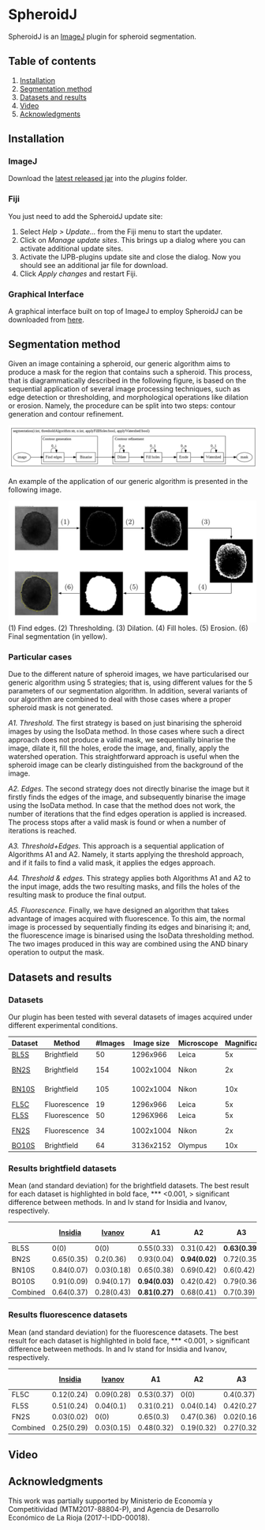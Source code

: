# SpheroidJ

SpheroidJ is an [ImageJ](http://imagej.net/Welcome) plugin for spheroid segmentation. 

## Table of contents

1. [Installation](#installation)
2. [Segmentation method](#segmentation-method)
3. [Datasets and results](#datasets-and-results)
4. [Video](#video)
5. [Acknowledgments](#Acknowledgments)

## Installation

### ImageJ

Download the [latest released jar](https://github.com/joheras/SpheroidJ/releases) into the _plugins_ folder.

### Fiji

You just need to add the SpheroidJ update site:

1. Select _Help > Update..._ from the Fiji menu to start the updater.
2. Click on _Manage update sites_. This brings up a dialog where you can activate additional update sites.
3. Activate the IJPB-plugins update site and close the dialog. Now you should see an additional jar file for download.
4. Click _Apply changes_ and restart Fiji.

### Graphical Interface

A graphical interface built on top of ImageJ to employ SpheroidJ can be downloaded from [here](https://github.com/Wioland/Esferoides-master/).

## Segmentation method

Given an image containing a spheroid, our generic algorithm aims to produce a mask for the region that contains such a spheroid. This process, that is diagrammatically described in the following figure, is based on the sequential application of several image processing techniques, such as edge detection or thresholding, and morphological operations like dilation or erosion. Namely, the procedure can be split into two steps: contour generation and contour refinement.

![Method](general2.png)


An example of the application of our generic algorithm is presented in the following image.

![Method](example.png)
(1) Find edges. (2) Thresholding. (3) Dilation. (4) Fill holes. (5) Erosion. (6) Final segmentation (in yellow).

### Particular cases

Due to the different nature of spheroid images, we have particularised our generic algorithm using 5 strategies; that is, using different values for the 5 parameters of our segmentation algorithm. In addition, several variants of our algorithm are combined to deal with those cases where a proper spheroid mask is not generated.

*A1. Threshold.* The first strategy is based on just binarising the spheroid images by using the IsoData method. In those cases where such a direct approach does not produce a valid mask, we sequentially binarise the image, dilate it, fill the holes, erode the image, and, finally, apply the watershed operation. This straightforward approach is useful when the spheroid image can be clearly distinguished from the background of the image.  

*A2. Edges.* The second strategy does not directly binarise the image but it firstly finds the edges of the image, and subsequently binarise the image using the IsoData method. In case that the method does not work, the number of iterations that the find edges operation is applied is increased. The process stops after a valid mask is found or when a number of iterations is reached.  

*A3. Threshold+Edges.* This approach is a sequential application of Algorithms A1 and A2. Namely, it starts applying the threshold approach, and if it fails to find a valid mask, it applies the edges approach. 

*A4. Threshold \& edges.* This strategy applies both Algorithms A1 and A2 to the input image, adds the two resulting masks, and fills the holes of the resulting mask to produce the final output.  

*A5. Fluorescence.* Finally, we have designed an algorithm that takes advantage of images acquired with fluorescence. To this aim, the normal image is processed by sequentially finding its edges and binarising it; and, the fluorescence image is binarised using the IsoData thresholding method. The two images produced in this way are combined using the AND binary operation to output the mask. 


## Datasets and results

### Datasets

Our plugin has been tested with several datasets of images acquired under different experimental conditions. 

| Dataset | Method | #Images  |  Image size | Microscope | Magnification | Format | Type | Culture |
|--------|--------|--------|--------|--------|--------|--------|--------|--------|
| [BL5S](https://github.com/joheras/SpheroidJ/releases/download/Datasets/BL5S.zip) | Brightfield | 50 | 1296x966 | Leica | 5x | TIFF | RGB | Suspension | 
| [BN2S](https://github.com/joheras/SpheroidJ/releases/download/Datasets/BN2S.zip) | Brightfield | 154 | 1002x1004 | Nikon | 2x | ND2 | Gray 16bits | Suspension | 
| [BN10S](https://github.com/joheras/SpheroidJ/releases/download/Datasets/BN10S.zip) | Brightfield | 105 | 1002x1004 | Nikon | 10x | ND2 | Gray 16bits | Suspension | 
| [FL5C](https://github.com/joheras/SpheroidJ/releases/download/Datasets/FL5C.zip) | Fluorescence | 19 | 1296x966  | Leica | 5x | TIFF | RGB | Collagen | 
| [FL5S](https://github.com/joheras/SpheroidJ/releases/download/Datasets/FL5S.zip) | Fluorescence | 50 | 1296X966 | Leica | 5x | TIFF | RGB | Suspension | 
| [FN2S](https://github.com/joheras/SpheroidJ/releases/download/Datasets/FN2S.zip) | Fluorescence | 34 | 1002x1004 | Nikon | 2x | ND2 | Gray 16bits | Suspension  |
| [BO10S](http://imagej.1557.x6.nabble.com/A-macro-for-automated-spheroid-size-analysis-td5009205.html) | Brightfield | 64 | 3136x2152 | Olympus | 10x | JPG | RGB | Suspension |

### Results brightfield datasets

Mean (and standard deviation) for the brightfield datasets. The best result for each dataset is highlighted in bold face, *** <0.001, > significant difference between methods. In and Iv stand for Insidia and Ivanov, respectively.

|| [Insidia](https://doi.org/10.1002/biot.201700140) | [Ivanov](http://dx.doi.org/10.1371/journal.pone.0103817) | A1 | A2 | A3 | A4 | Friedman Test | Dunn test | 
|---------| --------- | --------- | --------- | --------- | --------- | --------- | --------- | --------- |
| BL5S | 0(0) | 0(0) | 0.55(0.33) | 0.31(0.42) |  **0.63(0.39)** | 0(0) | 154.756*** | A3>A1>A2,A4,In,Iv | 
| BN2S | 0.65(0.35) | 0.2(0.36) | 0.93(0.04) | **0.94(0.02)** | 0.72(0.35) | 0.73(0.35) | 427.632***  | A2,A1>A4>A3>In>Iv |
| BN10S | 0.84(0.07) | 0.03(0.18) | 0.65(0.38) | 0.69(0.42) | 0.6(0.42) | **0.95(0.01)** |  190.462*** | A4>In>A2,A1>A3>Iv |
| BO10S | 0.91(0.09) | 0.94(0.17) |  **0.94(0.03)** | 0.42(0.42) | 0.79(0.36) | 0.88(0.10) | 224.473*** | A1,Iv>In,A4,A3>A2 | 
| Combined | 0.64(0.37) | 0.28(0.43) |  **0.81(0.27)** | 0.68(0.41) | 0.7(0.39) | 0.74(0.35) | 385.751*** | A1>A4,A3,A2>In,Iv |

### Results fluorescence datasets

Mean (and standard deviation) for the fluorescence datasets. The best result for each dataset is highlighted in bold face, *** <0.001, > significant difference between methods. In and Iv stand for Insidia and Ivanov, respectively.

|| [Insidia](https://doi.org/10.1002/biot.201700140) | [Ivanov](http://dx.doi.org/10.1371/journal.pone.0103817) | A1 | A2 | A3 | A4 | A5 | Friedman Test | Dunn test | 
|---------| --------- | --------- | --------- | --------- | --------- | --------- | --------- | --------- |--------- |
| FL5C  |  0.12(0.24)  |  0.09(0.28)  |  0.53(0.37)  |  0(0)  |  0.4(0.37)  |  0(0)  |  **0.67(0.17)** | 74.530***  | A5,A1,A3>In,Iv,A2,A4|
| FL5S  |  0.51(0.24)  |  0.04(0.1)  |  0.31(0.21)  |  0.04(0.14)  |  0.42(0.27)  |  0(0)  |  **0.89(0.07)** | 191.062***  |  A5>In,A3,A1>A2,Iv,A4|
| FN2S  |  0.03(0.02)  |  0(0)  |  0.65(0.3)  |  0.47(0.36)  |  0.02(0.16)  |  0.05(0.04)  |  **0.82(0.17)** | 148.081*** |  A5>A1,A2>A4,In,A3,Iv|
| Combined  |  0.25(0.29)  |  0.03(0.15)  |  0.48(0.32)  |  0.19(0.32)  |  0.27(0.32)  |  0.03(0.10)  |  **0.82(0.16)** | 2.78.983***  | A5>A1,In,A3>A2,A4,Iv |


## Video

## Acknowledgments 

This work was partially supported by Ministerio de Economía y Competitividad (MTM2017-88804-P), and Agencia de Desarrollo Económico de La Rioja (2017-I-IDD-00018).
